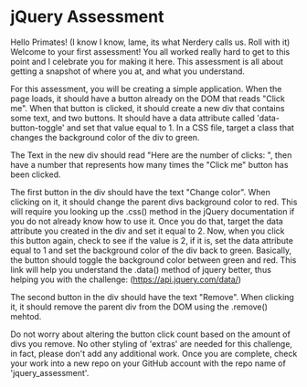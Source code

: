 # jQuery Assessment 

Hello Primates! (I know I know, lame, its what Nerdery calls us. Roll with it)
Welcome to your first assessment! You all worked really hard to get to this point and I celebrate you for making it here. This assessment is all about getting a snapshot of where you at, and what you understand. 

For this assessment, you will be creating a simple application. When the page loads, it should have a button already on the DOM that reads "Click me". When that button is clicked, it should create a new div that contains some text, and two buttons. It should have a data attribute called 'data-button-toggle' and set that value equal to 1. In a CSS file, target a class that changes the background color of the div to green.

The Text in the new div should read "Here are the number of clicks: ", then have a number that represents how many times the "Click me" button has been clicked.

The first button in the div should have the text "Change color". When clicking on it, it should change the parent divs background color to red. This will require you looking up the .css() method in the jQuery documentation if you do not already know how to use it. Once you do that, target the data attribute you created in the div and set it equal to 2. Now, when you click this button again, check to see if the value is 2, if it is, set the data attribute equal to 1 and set the background color of the div back to green. Basically, the button should toggle the background color between green and red. This link will help you understand the .data() method of jquery better, thus helping you with the challenge: (https://api.jquery.com/data/)

The second button in the div should have the text "Remove". When clicking it, it should remove the parent div from the DOM using the .remove() mehtod. 

Do not worry about altering the button click count based on the amount of divs you remove. No other styling of 'extras' are needed for this challenge, in fact, please don't add any additional work. Once you are complete, check your work into a new repo on your GitHub account with the repo name of 'jquery_assessment'. 

